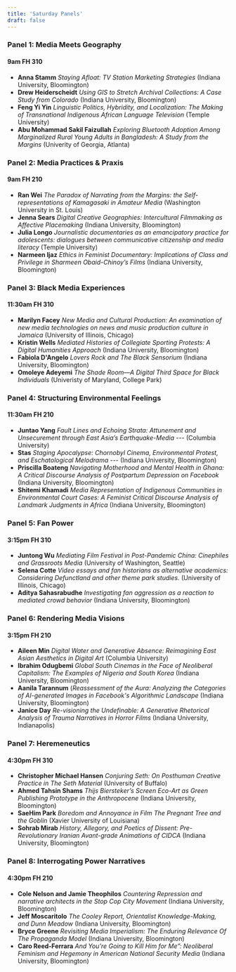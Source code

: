 ```yaml
---
title: 'Saturday Panels'
draft: false
---
```




### Panel 1: Media Meets Geography ###

#### 9am FH 310 ####

- **Anna Stamm** *Staying Afloat: TV Station Marketing Strategies*
(Indiana University, Bloomington)
- **Drew Heiderscheidt**   *Using GIS to Stretch Archival Collections: A Case Study from Colorado*
(Indiana University, Bloomington)
- **Feng Yi Yin**	 *Linguistic Politics, Hybridity, and Localization: The Making of Transnational Indigenous African Language Television*
(Temple University)
- **Abu Mohammad Sakil Faizullah** *Exploring Bluetooth Adoption Among Marginalized Rural Young Adults in Bangladesh: A Study from the Margins*
(Univerity of Georgia, Atlanta)
 &nbsp;

### Panel 2: Media Practices & Praxis ###
#### 9am FH 210 ####


- **Ran Wei** *The Paradox of Narrating from the Margins: the Self-representations of Kamagasaki in Amateur Media*
(Washington University in St. Louis)
- **Jenna Sears** *Digital Creative Geographies: Intercultural Filmmaking as Affective Placemaking*
(Indiana University, Bloomington)
- **Julia Longo**	 *Journalistic documentaries as an emancipatory practice for adolescents: dialogues between communicative citizenship and media literacy*
(Temple University)
- **Narmeen Ijaz** *Ethics in Feminist Documentary: Implications of Class and Privilege in Sharmeen Obaid-Chinoy’s Films* (Indiana University, Bloomington)
 &nbsp;

### Panel 3: Black Media Experiences ###
#### 11:30am FH 310 ####

- **Marilyn Facey** *New Media and Cultural Production: An examination of new media technologies on news and music production culture in Jamaica* (University of Illinois, Chicago)
- **Kristin Wells**  *Mediated Histories of Collegiate Sporting Protests: A Digital Humanities Approach* (Indiana University, Bloomington)
- **Fabiola D'Angelo**	*Lovers Rock and The Black Sensorium* (Indiana University, Bloomington)
- **Omoleye Adeyemi**	*The Shade Room—A Digital Third Space for Black Individuals* (Univeristy of Maryland, College Park)
 &nbsp;

### Panel 4: Structuring Environmental Feelings ###
#### 11:30am FH 210 ####

- **Juntao Yang**  *Fault Lines and Echoing Strata: Attunement and Unsecurement through East Asia’s Earthquake-Media* --- (Columbia University)
- **Stas**  *Staging Apocalypse: Chornobyl Cinema, Environmental Protest, and Eschatological Melodrama* --- (Indiana University, Bloomington)
- **Priscilla Boateng**  *Navigating Motherhood and Mental Health in Ghana: A Critical Discourse Analysis of Postpartum Depression on Facebook* (Indiana University, Bloomington)
- **Shitemi Khamadi** *Media Representation of Indigenous Communities in Environmental Court Cases: A Feminist Critical Discourse Analysis of Landmark Judgments in Africa* (Indiana University, Bloomington)
&nbsp;

### Panel 5: Fan Power ###
#### 3:15pm FH 310 ####

- **Juntong Wu** *Mediating Film Festival in Post-Pandemic China: Cinephiles and Grassroots Media* (University of Washington, Seattle)
- **Selena Cotte** *Video essays and fan historians as alternative academics: Considering Defunctland and other theme park studies.* (University of Illinois, Chicago)
- **Aditya Sahasrabudhe** *Investigating fan aggression as a reaction to mediated crowd behavior* (Indiana University, Bloomington)
&nbsp;

### Panel 6: Rendering Media Visions ###
#### 3:15pm FH 210 ####

- **Aileen Min** *Digital Water and Generative Absence: Reimagining East Asian Aesthetics in Digital Art* (Columbia University)
- **Ibrahim Odugbemi** *Global South Cinemas in the Face of Neoliberal Capitalism: The Examples of Nigeria and South Korea* (Indiana University, Bloomington)
- **Aanila Tarannum** (*Reassessment of the Aura: Analyzing the Categories of AI-generated Images in Facebook's Algorithmic Landscape* (Indiana University, Bloomington)
- **Janice Day** *Re-visioning the Undefinable: A Generative Rhetorical Analysis of Trauma Narratives in Horror Films* (Indiana University, Indianapolis)
&nbsp;

### Panel 7: Heremeneutics ###
#### 4:30pm FH 310 ####

- **Christopher Michael Hansen**  *Conjuring Seth: On Posthuman Creative Practice in The Seth Material*  (University of Buffalo)
- **Ahmed Tahsin Shams** *Thijs Biersteker’s Screen Eco-Art as Green Publishing Prototype in the Anthropocene*  (Indiana University, Bloomington)
- **SaeHim Park** *Boredom and Annoyance in Film The Pregnant Tree and the Goblin* (Xavier University of Louisiana)
- **Sohrab Mirab**  *History, Allegory, and Poetics of Dissent: Pre-Revolutionary Iranian Avant-grade Animations of CIDCA*  (Indiana University, Bloomington)
 &nbsp;

### Panel 8: Interrogating Power Narratives ###
#### 4:30pm FH 210 ####

- **Cole Nelson and Jamie Theophilos**	*Countering Repression and narrative architects in the Stop Cop City Movement* (Indiana University, Bloomington)
- **Jeff Moscaritolo** *The Cooley Report, Orientalist Knowledge-Making, and Dunn Meadow* (Indiana University, Bloomington)
- **Bryce Greene**	*Revisiting Media Imperialism: The Enduring Relevance Of The Propaganda Model* (Indiana University, Bloomington)
- **Caro Reed-Ferrara**	*And You’re Going to Kill Him for Me”: Neoliberal Feminism and Hegemony in American National Security Media* (Indiana University, Bloomington)
